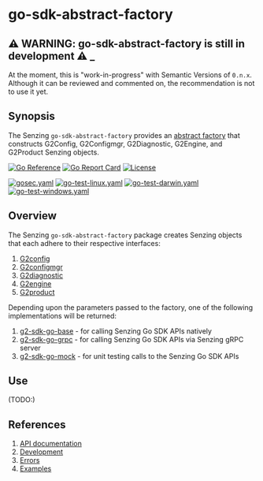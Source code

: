 # go-sdk-abstract-factory

## :warning: WARNING: go-sdk-abstract-factory is still in development :warning: _

At the moment, this is "work-in-progress" with Semantic Versions of `0.n.x`.
Although it can be reviewed and commented on,
the recommendation is not to use it yet.

## Synopsis

The Senzing `go-sdk-abstract-factory` provides an
[abstract factory](https://en.wikipedia.org/wiki/Abstract_factory_pattern)
that constructs G2Config, G2Configmgr, G2Diagnostic, G2Engine, and G2Product Senzing objects.

[![Go Reference](https://pkg.go.dev/badge/github.com/senzing/go-sdk-abstract-factory.svg)](https://pkg.go.dev/github.com/senzing/go-sdk-abstract-factory)
[![Go Report Card](https://goreportcard.com/badge/github.com/senzing/go-sdk-abstract-factory)](https://goreportcard.com/report/github.com/senzing/go-sdk-abstract-factory)
[![License](https://img.shields.io/badge/License-Apache2-brightgreen.svg)](https://github.com/senzing/go-sdk-abstract-factory/blob/main/LICENSE)

[![gosec.yaml](https://github.com/senzing/go-sdk-abstract-factory/actions/workflows/gosec.yaml/badge.svg)](https://github.com/senzing/go-sdk-abstract-factory/actions/workflows/gosec.yaml)
[![go-test-linux.yaml](https://github.com/senzing/go-sdk-abstract-factory/actions/workflows/go-test-linux.yaml/badge.svg)](https://github.com/senzing/go-sdk-abstract-factory/actions/workflows/go-test-linux.yaml)
[![go-test-darwin.yaml](https://github.com/senzing/go-sdk-abstract-factory/actions/workflows/go-test-darwin.yaml/badge.svg)](https://github.com/senzing/go-sdk-abstract-factory/actions/workflows/go-test-darwin.yaml)
[![go-test-windows.yaml](https://github.com/senzing/go-sdk-abstract-factory/actions/workflows/go-test-windows.yaml/badge.svg)](https://github.com/senzing/go-sdk-abstract-factory/actions/workflows/go-test-windows.yaml)

## Overview

The Senzing `go-sdk-abstract-factory` package creates Senzing objects that each adhere to their respective interfaces:

1. [G2config](https://pkg.go.dev/github.com/senzing/g2-sdk-go/g2api#G2config)
1. [G2configmgr](https://pkg.go.dev/github.com/senzing/g2-sdk-go/g2api#G2configmgr)
1. [G2diagnostic](https://pkg.go.dev/github.com/senzing/g2-sdk-go/g2api#G2diagnostic)
1. [G2engine](https://pkg.go.dev/github.com/senzing/g2-sdk-go/g2api#G2engine)
1. [G2product](https://pkg.go.dev/github.com/senzing/g2-sdk-go/g2api#G2product)

Depending upon the parameters passed to the factory, one of the following implementations will be returned:

1. [g2-sdk-go-base](https://github.com/Senzing/g2-sdk-go-base) - for calling Senzing Go SDK APIs natively
1. [g2-sdk-go-grpc](https://github.com/Senzing/g2-sdk-go-grpc) - for calling Senzing Go SDK APIs via Senzing gRPC server
1. [g2-sdk-go-mock](https://github.com/Senzing/g2-sdk-go-mock) - for unit testing calls to the Senzing Go SDK APIs

## Use

(TODO:)

## References

1. [API documentation](https://pkg.go.dev/github.com/senzing/go-sdk-abstract-factory)
1. [Development](docs/development.md)
1. [Errors](docs/errors.md)
1. [Examples](docs/examples.md)
